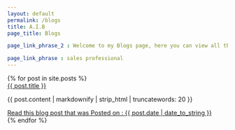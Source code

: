 ```yaml
---
layout: default
permalink: /blogs
title: A.I.B
page_title: Blogs

page_link_phrase_2 : Welcome to my Blogs page, here you can view all the things about me, now check all my blogs below. Click here to be updated with my RSS feeds.

page_link_phrase : sales professional
---	
```


<div class="p-4 bg-grey-lightest">
	{% for post in site.posts %}
	<div>
		<a href="{{ post.url }}" class="text-xl text-grey-dark font-bold no-underline hover:text-black">
			{{ post.title }}    
		</a>
	</div>
	<p class="text-grey-darkest text-base leading-normal mt-1">
			 {{ post.content | markdownify | strip_html | truncatewords: 20 }}
	</p>
	<div class="mb-8 text-grey-darkest text-base leading-normal mt-2">
		<a href="" class="text-grey-darker hover:text-black text-sm no-underline hover:underline">Read this blog post that was Posted on : {{ post.date | date_to_string }} </a>
	</div>
	{% endfor %}
</div>




<!-- 
<section>
	{% for post in site.posts %}
	<div class="project-container">
		<a href="{{ site.github.url }}/projects/{{ project.url }}">
			<div class="project-unit" data-folder="{{ site.github.url }}/projects/{{ project.url }}" style="background-image: url({{ site.github.url }}/assets/img/projects/{{ project.url }}/thumbnail.jpg)">
				<div class="project-overlay">
					<strong>{{ post.title }} <i class="fa fa-arrow-right" aria-hidden="true"></i></strong>
				</div>
			</div>
		</a>
	</div>
	{% endfor %}
</section>
 -->